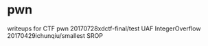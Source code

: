 # pwn
writeups for CTF pwn
20170728xdctf-final/test UAF IntegerOverflow
20170429ichunqiu/smallest SROP

